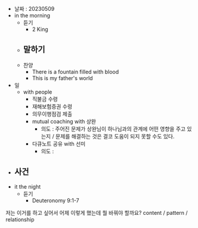 - 날짜 : 20230509
- in the morning
	- 듣기
		- 2 King 
	- 말하기
		- 
	- 찬양
		- There is a fountain filled with blood
		- This is my father's world
- 일
	- with people
		- 직불금 수령
		- 재해보험증권 수령
		- 의무이행점검 제출
		- mutual coaching with 상완
			- 의도 : 주어진 문제가 상완님이 하나님과의 관계에 어떤 영향을 주고 있는지 / 문제를 해결하는 것은 결코 도움이 되지 못할 수도 있다.
		- 다큐노트 공유 with 선미
			- 의도 : 
- 사건
	- 
- it the night
	- 듣기
		- Deuteronomy  9:1-7



저는 이거를 하고 싶어서 어제 이렇게 했는데 뭘 바꿔야 할까요?
content / pattern / relationship